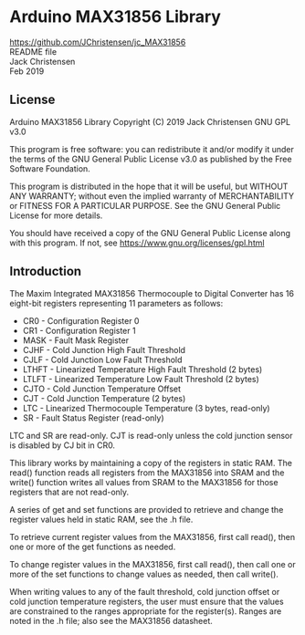 # Arduino MAX31856 Library
https://github.com/JChristensen/jc_MAX31856  
README file  
Jack Christensen  
Feb 2019  

## License
Arduino MAX31856 Library Copyright (C) 2019 Jack Christensen GNU GPL v3.0

This program is free software: you can redistribute it and/or modify it under the terms of the GNU General Public License v3.0 as published by the Free Software Foundation.

This program is distributed in the hope that it will be useful, but WITHOUT ANY WARRANTY; without even the implied warranty of MERCHANTABILITY or FITNESS FOR A PARTICULAR PURPOSE.  See the GNU General Public License for more details.

You should have received a copy of the GNU General Public License
along with this program. If not, see <https://www.gnu.org/licenses/gpl.html>

## Introduction
The Maxim Integrated MAX31856 Thermocouple to Digital Converter has 16 eight-bit registers representing 11 parameters as follows:

* CR0 - Configuration Register 0
* CR1 - Configuration Register 1
* MASK - Fault Mask Register
* CJHF - Cold Junction High Fault Threshold
* CJLF - Cold Junction Low Fault Threshold
* LTHFT - Linearized Temperature High Fault Threshold (2 bytes)
* LTLFT - Linearized Temperature Low Fault Threshold (2 bytes)
* CJTO - Cold Junction Temperature Offset
* CJT - Cold Junction Temperature (2 bytes)
* LTC - Linearized Thermocouple Temperature (3 bytes, read-only)
* SR - Fault Status Register (read-only)

LTC and SR are read-only. CJT is read-only unless the cold junction sensor is disabled by CJ bit in CR0.

This library works by maintaining a copy of the registers in static RAM. The read() function reads all registers from the MAX31856 into SRAM and the write() function writes all values from SRAM to the MAX31856 for those registers that are not read-only.

A series of get and set functions are provided to retrieve and change the register values held in static RAM, see the .h file.

To retrieve current register values from the MAX31856, first call read(), then one or more of the get functions as needed.

To change register values in the MAX31856, first call read(), then call one or more of the set functions to change values as needed, then call write().

When writing values to any of the fault threshold, cold junction offset or cold junction temperature registers, the user must ensure that the values are constrained to the ranges appropriate for the register(s). Ranges are noted in the .h file; also see the MAX31856 datasheet.
